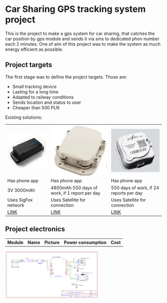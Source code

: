 <h1>Car Sharing GPS tracking system project</h1>

<p>This is the project to make a gps system for car sharing, that catches the car position by gps module and sends it via sms to dedicated phon number each 2 minutes. One of aim of this project was to make the system as much energy efficient as possible.</p>

<h2><b>Project targets</b></h2> 

<p>The first stage was to define the project targets. Those are:</p>
<ul>
  <li>Small tracking device</li>
  <li>Lasting for a long time</li>
  <li>Adapted to railway conditions</li>
  <li>Sends location and status to user</li>
  <li>Cheaper than 500 PLN</li>
</ul>

<p>Existing solutions:</p>
<table>
  <tr>
    <th><img src="images/device1.png" alt="Alt Text" width="200"/></th>
    <th><img src="images/device2.png" alt="Alt Text" width="200"/></th>
    <th><img src="images/device3.png" alt="Alt Text" width="200"/></th>
  </tr>
  <tr>
    <td>Has phone app</td>
    <td>Has phone app</td>
    <td>Has phone app</td>
  </tr>
  <tr>
    <td>3V 3000mAh</td>
    <td>4800mAh 550 days of work, if 1 report per day</td>
    <td>550 days of work, if 24 reports per day</td>
  </tr>
  <tr>
    <td>Uses SigFox network</td>
    <td>Uses Satellite for connection</td>
    <td>Uses Satellite for connection</td>
  </tr>
  <tr>
    <td><a href="https://partners.sigfox.com/products/chipfox-gps-tracker-heavy-duty">LINK</a></td>
    <td><a href="https://www.rewiresecurity.co.uk/sat50-satellite-asset-tracker">LINK</a></td>
    <td><a href="https://aliresources.hexagon.com/fabrication/geoforce-gt0-industrial-grade-gps-asset-tracker">LINK</a></td>
  </tr>
</table>


<h2><b>Project electronics</b></h2> 
<table>
  <tr>
    <th>Module</th>
    <th>Name</th>
    <th>Picture</th>
    <th>Power consumption</th>
    <th>Cost</th>
  </tr>
</table>
<img src="images/circuitry.png" alt="Alt Text" width="300"/>
